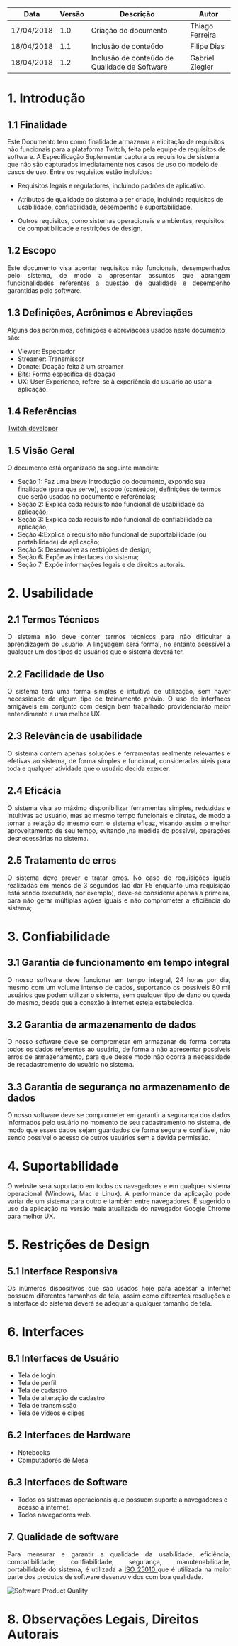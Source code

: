 Data|Versão|Descrição|Autor
-----|------|---------|-------
17/04/2018|1.0|Criação do documento|Thiago Ferreira|
18/04/2018|1.1|Inclusão de conteúdo|Filipe Dias|
18/04/2018|1.2|Inclusão de conteúdo de Qualidade de Software|Gabriel Ziegler|

<h1> 1. Introdução </h1>

## 1.1 Finalidade

Este Documento tem como finalidade armazenar a elicitação de requisítos não funcionais para a plataforma Twitch, feita pela equipe de requisitos de software.
A Especificação Suplementar captura os requisitos de sistema que não são capturados imediatamente nos casos de uso do modelo de casos de uso. Entre os requisitos estão incluídos:

* Requisitos legais e reguladores, incluindo padrões de aplicativo.

* Atributos de qualidade do sistema a ser criado, incluindo requisitos de usabilidade, confiabilidade, desempenho e suportabilidade.

* Outros requisitos, como sistemas operacionais e ambientes, requisitos de compatibilidade e restrições de design.

<h2> 1.2 Escopo </h2>

<p align="justify">Este documento visa apontar requisitos não funcionais, desempenhados pelo sistema, de modo a apresentar assuntos que abrangem funcionalidades referentes a questão de qualidade e desempenho garantidas pelo software. </p>

<h2> 1.3 Definições, Acrônimos e Abreviações </h2>

Alguns dos acrônimos, definições e abreviações usados neste documento são:

* Viewer: Espectador
* Streamer: Transmissor
* Donate: Doação feita à um streamer
* Bits: Forma específica de doação
* UX: User Experience, refere-se à experiência do usuário ao usar a aplicação.

<h2> 1.4 Referências </h2>

[Twitch developer](https://dev.twitch.tv/)

<h2> 1.5 Visão Geral </h2>
<p align="justify">O documento está organizado da seguinte maneira:</p>
<ul>
    <li> Seção 1: Faz uma breve introdução do documento, expondo sua finalidade (para que serve), escopo (conteúdo), definições de termos que serão usadas no documento e referências; </li>
   <li>Seção 2: Explica cada requisito não funcional de usabilidade da aplicação;</li>
   <li>Seção 3: Explica cada requisito não funcional de confiabilidade da aplicação;</li>
   <li>Seção 4:Explica o requisito não funcional de suportabilidade (ou portabilidade) da aplicação;</li>
   <li>Seção 5: Desenvolve as restrições de design;</li>
   <li>Seção 6: Expõe as interfaces do sistema;</li>
   <li>Seção 7: Expõe informações legais e de direitos autorais.</li>
</ul>

<h1> 2. Usabilidade </h1>

<h2> 2.1 Termos Técnicos </h2>

<p align="justify"> O sistema não deve conter termos técnicos para não dificultar a aprendizagem do usuário. A linguagem será formal, no entanto acessível a qualquer um dos tipos de usuários que o sistema deverá ter.</p>

<h2> 2.2 Facilidade de Uso </h2>

<p align="justify">O sistema terá uma forma simples e intuitiva de utilização, sem haver necessidade de algum tipo de treinamento prévio. O uso de interfaces amigáveis em conjunto com design bem trabalhado providenciarão maior entendimento e uma melhor UX.</p>

<h2> 2.3 Relevância de usabilidade </h2>

<p align="justify">O sistema contém apenas soluções e ferramentas realmente relevantes e efetivas ao sistema, de forma simples e funcional, consideradas úteis para toda e qualquer atividade que o usuário decida exercer.</p>

<h2> 2.4 Eficácia </h2>
<p align="justify">O sistema visa ao máximo disponibilizar ferramentas simples, reduzidas e intuitivas ao usuário, mas ao mesmo tempo funcionais e diretas, de modo a tornar a relação do mesmo com o sistema eficaz, visando assim o melhor aproveitamento de seu tempo, evitando ,na medida do possível, operações desnecessárias no sistema.</p>

<h2> 2.5 Tratamento de erros </h2>

<p align="justify">O sistema deve prever e tratar erros. No caso de requisições iguais realizadas em menos de 3 segundos (ao dar F5 enquanto uma requisição está sendo executada, por exemplo), deve-se considerar apenas a primeira, para não gerar múltiplas ações iguais e não comprometer a eficiência do sistema;</p>

<h1> 3. Confiabilidade </h1>

<h2> 3.1 Garantia de funcionamento em tempo integral </h2>
<p align="justify">O nosso software deve funcionar em tempo integral, 24 horas por dia, mesmo com um volume intenso de dados, suportando os possíveis 80 mil usuários que podem utilizar o sistema, sem qualquer tipo de dano ou queda do mesmo, desde que a conexão à internet esteja estabelecida. </p>

<h2> 3.2 Garantia de armazenamento de dados </h2>
<p align="justify">O nosso software deve se comprometer em armazenar de forma correta todos os dados referentes ao usuário, de forma a não apresentar possíveis erros de armazenamento, para que desse modo não ocorra a necessidade de recadastramento do usuário no sistema. </p>

<h2> 3.3 Garantia de segurança no armazenamento de dados </h2>
<p align="justify">O nosso software deve se comprometer em garantir a segurança dos dados informados pelo usuário no momento de seu cadastramento no sistema, de modo que esses dados sejam guardados de forma segura e confiável, não sendo possível o acesso de outros usuários sem a devida permissão.</p>

<h1> 4. Suportabilidade </h1>
<p align="justify">O website será suportado em todos os navegadores e em qualquer sistema operacional (Windows, Mac e Linux). A performance da aplicação pode variar de um sistema para outro e também entre navegadores. É sugerido o uso da aplicação na versão mais atualizada do navegador Google Chrome para melhor UX.</p>
<h1> 5. Restrições de Design </h1>

<h2> 5.1 Interface Responsiva </h2>

<p align="justify">Os inúmeros dispositivos que são usados hoje para acessar a internet possuem diferentes tamanhos de tela, assim como diferentes resoluções e a  interface do sistema deverá se adequar a qualquer tamanho de tela.</p>

<h1> 6. Interfaces </h1>

<h2> 6.1 Interfaces de Usuário </h2>

* Tela de login
* Tela de perfil
* Tela de cadastro
* Tela de alteração de cadastro
* Tela de transmissão
* Tela de vídeos e clipes

<h2> 6.2 Interfaces de Hardware </h2>

* Notebooks
* Computadores de Mesa

<h2> 6.3 Interfaces de Software </h2>

* Todos os sistemas operacionais que possuem suporte a navegadores e acesso a internet.
* Todos navegadores web.

<h2> 7. Qualidade de software </h2>

<p align="justify">
Para mensurar e garantir a qualidade da usabilidade, eficiência, compatibilidade, confiabilidade, segurança, manutenabilidade, portabilidade do sistema, é utilizada a
<a href="http://iso25000.com/index.php/en/iso-25000-standards/iso-25010?limit=3&start=3")>
ISO 25010
</a>
que é utilizada na maior parte dos produtos de software desenvolvidos com boa qualidade.
</p>

![Software Product Quality ](http://iso25000.com/images/figures/en/iso25010.png)

<h1> 8. Observações Legais, Direitos Autorais </h1>
